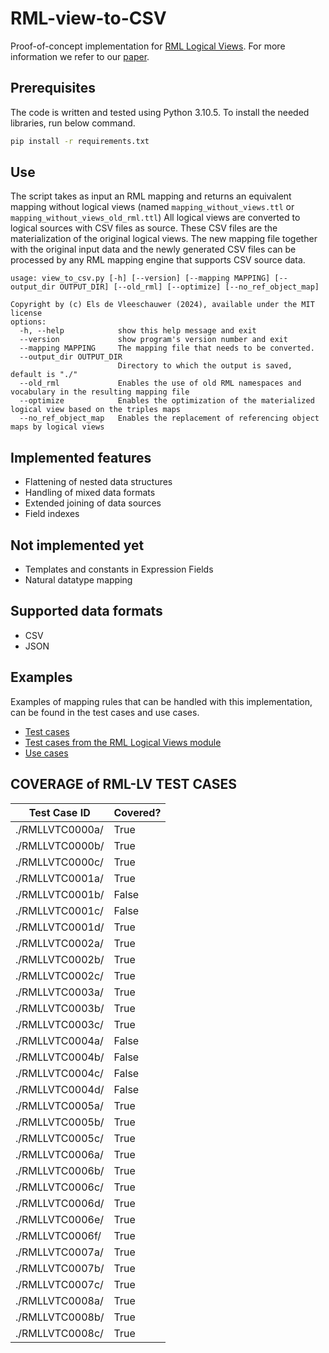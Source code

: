 # RML-view-to-CSV

Proof-of-concept implementation for [RML Logical Views](https://github.com/kg-construct/rml-lv). 
For more information we refer to our [paper](https://biblio.ugent.be/publication/01J1YD9J9RBMKM1YC7VSSPASHM). 

## Prerequisites

The code is written and tested using Python 3.10.5. 
To install the needed libraries, run below command. 
```bash
pip install -r requirements.txt
```

## Use

The script takes as input an RML mapping and returns an equivalent mapping without logical views
(named `mapping_without_views.ttl` or `mapping_without_views_old_rml.ttl`)
All logical views are converted to logical sources with CSV files as source. 
These CSV files are the materialization of the original logical views. 
The new mapping file together with the original input data and the newly generated CSV files can be processed by any RML mapping engine that supports CSV source data. 

```
usage: view_to_csv.py [-h] [--version] [--mapping MAPPING] [--output_dir OUTPUT_DIR] [--old_rml] [--optimize] [--no_ref_object_map]

Copyright by (c) Els de Vleeschauwer (2024), available under the MIT license
options:
  -h, --help            show this help message and exit
  --version             show program's version number and exit
  --mapping MAPPING     The mapping file that needs to be converted.
  --output_dir OUTPUT_DIR
                        Directory to which the output is saved, default is "./"
  --old_rml             Enables the use of old RML namespaces and vocabulary in the resulting mapping file
  --optimize            Enables the optimization of the materialized logical view based on the triples maps
  --no_ref_object_map   Enables the replacement of referencing object maps by logical views
```

## Implemented features
- Flattening of nested data structures
- Handling of mixed data formats
- Extended joining of data sources  
- Field indexes

## Not implemented yet
- Templates and constants in Expression Fields
- Natural datatype mapping

## Supported data formats
- CSV 
- JSON

## Examples

Examples of mapping rules that can be handled with this implementation, can be found in the test cases and use cases.
- [Test cases](./test_cases)
- [Test cases from the RML Logical Views module](./test_cases_lv)
- [Use cases](./use_cases)

## COVERAGE of RML-LV TEST CASES
| Test Case ID      | Covered? |
|-------------------|----------|
| ./RMLLVTC0000a/   | True     |
| ./RMLLVTC0000b/   | True     |
| ./RMLLVTC0000c/   | True     |
| ./RMLLVTC0001a/   | True     |
| ./RMLLVTC0001b/   | False    |
| ./RMLLVTC0001c/   | False    |
| ./RMLLVTC0001d/   | True     |
| ./RMLLVTC0002a/   | True     |
| ./RMLLVTC0002b/   | True     |
| ./RMLLVTC0002c/   | True     |
| ./RMLLVTC0003a/   | True     |
| ./RMLLVTC0003b/   | True     |
| ./RMLLVTC0003c/   | True     |
| ./RMLLVTC0004a/   | False    |
| ./RMLLVTC0004b/   | False    |
| ./RMLLVTC0004c/   | False    |
| ./RMLLVTC0004d/   | False    |
| ./RMLLVTC0005a/   | True     |
| ./RMLLVTC0005b/   | True     |
| ./RMLLVTC0005c/   | True     |
| ./RMLLVTC0006a/   | True     |
| ./RMLLVTC0006b/   | True     |
| ./RMLLVTC0006c/   | True     |
| ./RMLLVTC0006d/   | True     |
| ./RMLLVTC0006e/   | True     |
| ./RMLLVTC0006f/   | True     |
| ./RMLLVTC0007a/   | True     |
| ./RMLLVTC0007b/   | True     |
| ./RMLLVTC0007c/   | True     |
| ./RMLLVTC0008a/   | True     |
| ./RMLLVTC0008b/   | True     |
| ./RMLLVTC0008c/   | True     |


